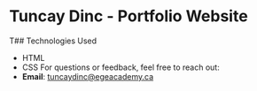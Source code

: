 # Tuncay Dinc - Portfolio Website

T## Technologies Used
- HTML
- CSS
For questions or feedback, feel free to reach out:
- **Email**: tuncaydinc@egeacademy.ca
